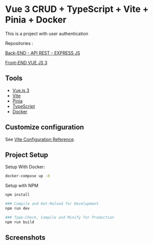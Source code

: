 # Vue 3 CRUD + TypeScript + Vite + Pinia + Docker

This is a project with user authentication

Repositories :

[Back-END - API REST - EXPRESS JS](https://github.com/ezequidias/express-ts)

[Front-END VUE JS 3](https://github.com/ezequidias/vue3-ts)

## Tools

- [Vue.js 3](https://vuejs.org)
- [Vite](https://vitejs.dev/)
- [Pinia](https://pinia.vuejs.org/)
- [TypeScript](https://vitejs.dev/)
- [Docker](https://vitejs.dev/)

## Customize configuration

See [Vite Configuration Reference](https://vitejs.dev/config/).

## Project Setup

Setup With Docker:
```sh
docker-compose up -d
```

Setup with NPM
```sh
npm install

### Compile and Hot-Reload for Development
npm run dev

### Type-Check, Compile and Minify for Production
npm run build
```

## Screenshots
